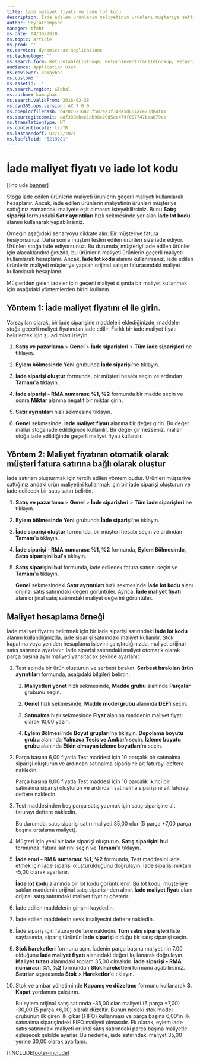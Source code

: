 ```yaml
---
title: İade maliyet fiyatı ve iade lot kodu
description: İade edilen ürünlerin maliyetinin ürünleri müşteriye sattığınız zamandaki maliyete eşit olmasını isteyebilirsiniz. Bunu **İade lot kodu**'nu kullanarak yapabilirsiniz.
author: ShylaThompson
manager: tfehr
ms.date: 04/30/2018
ms.topic: article
ms.prod: ''
ms.service: dynamics-ax-applications
ms.technology: ''
ms.search.form: ReturnTableListPage, ReturnInventTransIdLookup, ReturnItemNumLookup
audience: Application User
ms.reviewer: kamaybac
ms.custom: ''
ms.assetid: ''
ms.search.region: Global
ms.author: kamaybac
ms.search.validFrom: 2016-02-28
ms.dyn365.ops.version: AX 7.0.0
ms.openlocfilehash: b420c0716823f587ea3f349a5d654ace23d84f41
ms.sourcegitcommit: eaf330dbee1db96c20d5ac479f007747bea079eb
ms.translationtype: HT
ms.contentlocale: tr-TR
ms.lasthandoff: 02/15/2021
ms.locfileid: "5219281"
---
```

# <a name="return-cost-price-and-return-lot-id"></a>İade maliyet fiyatı ve iade lot kodu        

[!include [banner](../includes/banner.md)]



Stoğa iade edilen ürünlerin maliyeti ürünlerin geçerli maliyeti kullanılarak hesaplanır. Ancak, iade edilen ürünlerin maliyetinin ürünleri müşteriye sattığınız zamandaki maliyete eşit olmasını isteyebilirsiniz. Bunu **Satış siparişi** formundaki **Satır ayrıntıları** hızlı sekmesinde yer alan **İade lot kodu** alanını kullanarak yapabilirsiniz.

Örneğin aşağıdaki senaryoyu dikkate alın: Bir müşteriye fatura kesiyorsunuz. Daha sonra müşteri teslim edilen ürünleri size iade ediyor. Ürünleri stoğa iade ediyorsunuz. Bu durumda, müşteriyi iade edilen ürünler için alacaklandırdığınızda, bu ürünlerin maliyeti ürünlerin geçerli maliyeti kullanılarak hesaplanır. Ancak, **İade lot kodu** alanını kullanırsanız, iade edilen ürünlerin maliyeti müşteriye yapılan orijinal satışın faturasındaki maliyet kullanılarak hesaplanır.

Müşteriden gelen iadeler için geçerli maliyet dışında bir maliyet kullanmak için aşağıdaki yöntemlerden birini kullanın.

## <a name="method-1-manually-enter-the-return-cost-price"></a>Yöntem 1: İade maliyet fiyatını el ile girin.

Varsayılan olarak, bir iade siparişine maddeleri eklediğinizde, maddeler stoğa geçerli maliyet fiyatından iade edilir. Farklı bir iade maliyet fiyatı belirlemek için şu adımları izleyin.

1.  **Satış ve pazarlama** \> **Genel** \> **İade siparişleri** \> **Tüm iade siparişleri**'ne tıklayın.

2.  **Eylem bölmesinde** **Yeni** grubunda **İade siparişi**'ne tıklayın.

3.  **İade siparişi oluştur** formunda, bir müşteri hesabı seçin ve ardından **Tamam**'a tıklayın.

4.  **İade siparişi - RMA numarası: %1, %2** formunda bir madde seçin ve sonra **Miktar** alanına negatif bir miktar girin.

5.  **Satır ayrıntıları** hızlı sekmesine tıklayın.

6.  **Genel** sekmesinde, **İade maliyet fiyatı** alanına bir değer girin. Bu değer mallar stoğa iade edildiğinde kullanılır. Bir değer girmezseniz, mallar stoğa iade edildiğinde geçerli maliyet fiyatı kullanılır.

## <a name="method-2-automatically-generate-the-cost-price-based-on-the-customer-invoice-line"></a>Yöntem 2: Maliyet fiyatının otomatik olarak müşteri fatura satırına bağlı olarak oluştur

İade satırları oluşturmak için tercih edilen yöntem budur. Ürünleri müşteriye sattığınız andaki ürün maliyetini kullanmak için bir iade siparişi oluşturun ve iade edilecek bir satış satırı belirtin.

1.  **Satış ve pazarlama** \> **Genel** \> **İade siparişleri** \> **Tüm iade siparişleri**'ne tıklayın.

2.  **Eylem bölmesinde** **Yeni** grubunda **İade siparişi**'ne tıklayın.

3.  **İade siparişi oluştur** formunda, bir müşteri hesabı seçin ve ardından **Tamam**'a tıklayın.

4.  **İade siparişi - RMA numarası: %1, %2** formunda, **Eylem Bölmesinde**, **Satış siparişini bul**'a tıklayın.

5.  **Satış siparişini bul** formunda, iade edilecek fatura satırını seçin ve **Tamam**'a tıklayın.
    
    **Genel** sekmesindeki **Satır ayrıntıları** hızlı sekmesinde **İade lot kodu** alanı orijinal satış satırındaki değeri görüntüler. Ayrıca, **İade maliyet fiyatı** alanı orijinal satış satırındaki maliyet değerini görüntüler.

## <a name="cost-calculation-example"></a>Maliyet hesaplama örneği

İade maliyet fiyatını belirtmek için bir iade siparişi satırındaki **İade lot kodu** alanını kullandığınızda, iade siparişi satırındaki maliyet kullanılır. Stok kapatma veya yeniden hesaplama işlevini çalıştırdığınızda, maliyet orijinal satış satırında ayarlanır. İade siparişi satırındaki maliyet otomatik olarak parça başına aynı maliyeti yansıtacak şekilde ayarlanır.

1.  Test adında bir ürün oluşturun ve serbest bırakın. **Serbest bırakılan ürün ayrıntıları** formunda, aşağıdaki bilgileri belirtin:
    
    1.  **Maliyetleri yönet** hızlı sekmesinde, **Madde grubu** alanında **Parçalar** grubunu seçin.
    
    2.  **Genel** hızlı sekmesinde, **Madde model grubu** alanında **DEF**'i seçin.
    
    3.  **Satınalma** hızlı sekmesinde **Fiyat** alanına maddenin maliyet fiyatı olarak 10,00 yazın.
    
    4.  **Eylem Bölmesi**'nde **Boyut grupları**'na tıklayın. **Depolama boyutu grubu** alanında **Yalnızca Tesis ve Ambar**'ı seçin. **İzleme boyutu grubu** alanında **Etkin olmayan izleme boyutları**'nı seçin.

2.  Parça başına 6,00 fiyatla Test maddesi için 10 parçalık bir satınalma siparişi oluşturun ve ardından satınalma siparişine ait faturayı deftere nakledin.
    
    Parça başına 8,00 fiyatla Test maddesi için 10 parçalık ikinci bir satınalma siparişi oluşturun ve ardından satınalma siparişine ait faturayı deftere nakledin.

3.  Test maddesinden beş parça satış yapmak için satış siparişine ait faturayı deftere nakledin.
    
    Bu durumda, satış siparişi satırı maliyeti 35,00 olur (5 parça \*7,00 parça başına ortalama maliyet).

4.  Müşteri için yeni bir iade siparişi oluşturun. **Satış siparişini bul** formunda, fatura satırını seçin ve **Tamam**'a tıklayın.

5.  **İade emri - RMA numarası: %1, %2** formunda, Test maddesini iade etmek için iade siparişi oluşturulduğunu doğrulayın. İade siparişi miktarı -5,00 olarak ayarlanır.
    
    **İade lot kodu** alanında bir lot kodu görüntülenir. Bu lot kodu, müşteriye satılan maddenin orijinal satış siparişinden alınır. **İade maliyet fiyatı** alanı orijinal satış satırındaki maliyet fiyatını gösterir.

6.  İade edilen maddelerin girişini kaydedin.

7.  İade edilen maddelerin sevk irsaliyesini deftere nakledin.

8.  İade sipariş için faturayı deftere nakledin. **Tüm satış siparişleri** liste sayfasında, sipariş türünün **İade siparişi** olduğu bir satış siparişi seçin.

9.  **Stok hareketleri** formunu açın. İadenin parça başına maliyetinin 7.00 olduğunu **İade maliyet fiyatı** alanındaki değeri kullanarak doğrulayın. **Maliyet tutarı** alanındaki toplam 35,00 olmalıdır. **İade siparişi - RMA numarası: %1, %2** formundan **Stok hareketleri** formunu açabilirsiniz. **Satırlar** ızgarasında **Stok** \> **Hareketler**'e tıklayın.

10. Stok ve ambar yönetiminde **Kapanış ve düzeltme** formunu kullanarak **3. Kapat** yordamını çalıştırın.
    
    Bu eylem orijinal satış satırında -35,00 olan maliyeti (5 parça \*7,00) -30,00 (5 parça \*6,00) olarak düzeltir. Bunun nedeki stok model grubunun ilk giren ilk çıkar (FIFO) kullanması ve parça başına 6,00'ın ilk satınalma siparişindeki FIFO maliyeti olmasıdır. Ek olarak, eylem iade satış satırındaki maliyeti orijinal satış satırındaki parça başına maliyetle eşleşecek şekilde ayarlar. Bu nedenle, iade satırındaki maliyet 35,00 yerine 30,00 olarak ayarlanır.






[!INCLUDE[footer-include](../../includes/footer-banner.md)]